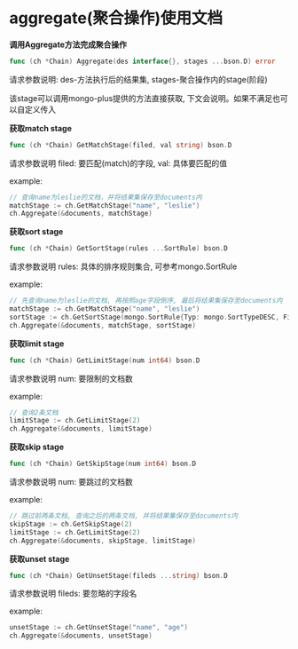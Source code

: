 # aggregate(聚合操作)使用文档

**调用Aggregate方法完成聚合操作**

```go
func (ch *Chain) Aggregate(des interface{}, stages ...bson.D) error
```

请求参数说明: des-方法执行后的结果集, stages-聚合操作内的stage(阶段)

该stage可以调用mongo-plus提供的方法直接获取, 下文会说明。如果不满足也可以自定义传入

**获取match stage**

```go
func (ch *Chain) GetMatchStage(filed, val string) bson.D
```

请求参数说明 filed: 要匹配(match)的字段, val: 具体要匹配的值

example:

```go
// 查询name为leslie的文档，并将结果集保存至documents内
matchStage := ch.GetMatchStage("name", "leslie")
ch.Aggregate(&documents, matchStage)
```

**获取sort stage**

```go
func (ch *Chain) GetSortStage(rules ...SortRule) bson.D
```

请求参数说明 rules: 具体的排序规则集合, 可参考mongo.SortRule

example:

```go
// 先查询name为leslie的文档, 再按照age字段倒序, 最后将结果集保存至documents内
matchStage := ch.GetMatchStage("name", "leslie")
sortStage := ch.GetSortStage(mongo.SortRule{Typ: mongo.SortTypeDESC, Field: "age"})
ch.Aggregate(&documents, matchStage, sortStage)
```

**获取limit stage**

```go
func (ch *Chain) GetLimitStage(num int64) bson.D
```

请求参数说明 num: 要限制的文档数

example:

```go
// 查询2条文档
limitStage := ch.GetLimitStage(2)
ch.Aggregate(&documents, limitStage)
```

**获取skip stage**

```go
func (ch *Chain) GetSkipStage(num int64) bson.D
```

请求参数说明 num: 要跳过的文档数

example:

```go
// 跳过前两条文档, 查询之后的两条文档, 并将结果集保存至documents内
skipStage := ch.GetSkipStage(2)
limitStage := ch.GetLimitStage(2)
ch.Aggregate(&documents, skipStage, limitStage)
```

**获取unset stage**

```go
func (ch *Chain) GetUnsetStage(fileds ...string) bson.D
```

请求参数说明 fileds: 要忽略的字段名

example:

```go
unsetStage := ch.GetUnsetStage("name", "age")
ch.Aggregate(&documents, unsetStage)
```
